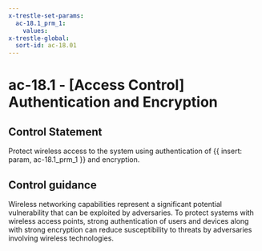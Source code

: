 ```yaml
---
x-trestle-set-params:
  ac-18.1_prm_1:
    values:
x-trestle-global:
  sort-id: ac-18.01
---
```


# ac-18.1 - \[Access Control\] Authentication and Encryption

## Control Statement

Protect wireless access to the system using authentication of {{ insert: param, ac-18.1_prm_1 }} and encryption.

## Control guidance

Wireless networking capabilities represent a significant potential vulnerability that can be exploited by adversaries. To protect systems with wireless access points, strong authentication of users and devices along with strong encryption can reduce susceptibility to threats by adversaries involving wireless technologies.
